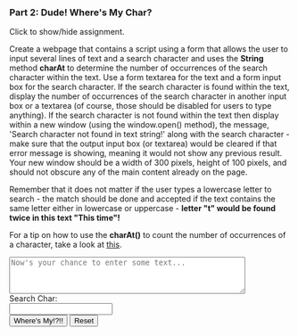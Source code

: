 ### Part 2: Dude! Where's My Char?

<p id="flip">Click to show/hide assignment.</p>
<div id="panel">

Create a webpage that contains a script using a form that allows the user to input several lines of text and a search character and uses the **String** method **charAt** to determine the number of occurrences of the search character within the text. Use a form textarea for the text and a form input box for the search character. If the search character is found within the text, display the number of occurrences of the search character in another input box or a textarea (of course, those should be disabled for users to type anything). If the search character is not found within the text then display within a new window (using the window.open() method), the message, 'Search character not found in text string!' along with the search character - make sure that the output input box (or textarea) would be cleared if that error message is showing, meaning it would not show any previous result. Your new window should be a width of 300 pixels, height of 100 pixels, and should not obscure any of the main content already on the page.

Remember that it does not matter if the user types a lowercase letter to search - the match should be done and accepted if the text contains the same letter either in lowercase or uppercase - **letter "t" would be found twice in this text "This time"!**

For a tip on how to use the **charAt()** to count the number of occurrences of a character, take a look at [this](https://hills.ccsf.edu/~cdasilva/cnit133/objex3.html).

</div>
 
<div class="row">
<div class="one-half column">
 <form name="myform">
  <textarea placeholder="Now's your chance to enter some text..." id="myText" name="myText" rows="4" cols="50"></textarea><br>
  <label for="searchChar">Search Char:</label><br>
  <input type="text" id="searchChar" name="searchChar" pattern="(\S| )"><br>

<input type="button" class="button-primary" onclick="process()" value="Where's My!?!!">
<input type="reset" value="Reset" id="reset">
</form>


</div>
<div class="one-half column">
<br>
<div id="results"></div>
</div>
</div>

<script>
const process = () => {

let 
  myText = document.forms["myform"].elements["myText"].value,
  searchChar = document.forms["myform"].elements["searchChar"].value.charAt(0),
  count = 0,
  [...yumText] = myText;

for (let i = 0; i < myText.length; i++) {
  if (myText.charAt(i).toLowerCase() == searchChar.toLowerCase()) count++;
}

count > 0 
  ? displayResults(`There are ${count} occurances of <b>${
    searchChar == " " 
      ? "a space" 
      : searchChar}</b> in the following text: <br><br> ${
       yumText.map(aChar => `${
        aChar.toLowerCase() == searchChar.toLowerCase() 
          ? `<span style = 'border-bottom: 1px solid orchid; color: orchid'><b>${aChar}</b></span>` 
          : aChar }`).join('')}`) 
  : displayResults("", false, searchChar);

}

const displayResults = (results = "", found = true, schChar) => {
    document.getElementById("results").innerHTML = results; 
    if (found == false) {
    var newWindow = window.open("", "new_window", "top=200,left=1000,width=300,height=100");
    newWindow.focus();
    newWindow.document.write(`Dude! I can't find search character <b>${schChar == " " ? "a space" : schChar}</b> in your text string!`);
    newWindow.document.close();
    }
}


window.addEventListener('load', function () {
          $('#reset').click(function(){
            displayResults();
        });
});
</script>

